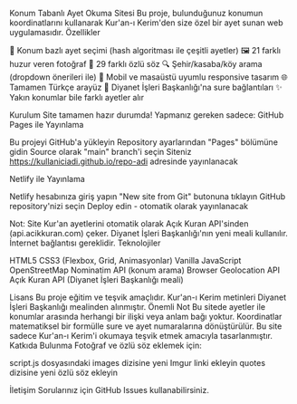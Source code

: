 Konum Tabanlı Ayet Okuma Sitesi
Bu proje, bulunduğunuz konumun koordinatlarını kullanarak Kur'an-ı Kerim'den size özel bir ayet sunan web uygulamasıdır.
Özellikler

📍 Konum bazlı ayet seçimi (hash algoritması ile çeşitli ayetler)
🖼️ 21 farklı huzur veren fotoğraf
💭 29 farklı özlü söz
🔍 Şehir/kasaba/köy arama (dropdown önerileri ile)
📱 Mobil ve masaüstü uyumlu responsive tasarım
🌐 Tamamen Türkçe arayüz
🔗 Diyanet İşleri Başkanlığı'na sure bağlantıları
✨ Yakın konumlar bile farklı ayetler alır

Kurulum
Site tamamen hazır durumda! Yapmanız gereken sadece:
GitHub Pages ile Yayınlama

Bu projeyi GitHub'a yükleyin
Repository ayarlarından "Pages" bölümüne gidin
Source olarak "main" branch'i seçin
Siteniz https://kullaniciadi.github.io/repo-adi adresinde yayınlanacak

Netlify ile Yayınlama

Netlify hesabınıza giriş yapın
"New site from Git" butonuna tıklayın
GitHub repository'nizi seçin
Deploy edin - otomatik olarak yayınlanacak

Not: Site Kur'an ayetlerini otomatik olarak Açık Kuran API'sinden (api.acikkuran.com) çeker. Diyanet İşleri Başkanlığı'nın yeni meali kullanılır. İnternet bağlantısı gereklidir.
Teknolojiler

HTML5
CSS3 (Flexbox, Grid, Animasyonlar)
Vanilla JavaScript
OpenStreetMap Nominatim API (konum arama)
Browser Geolocation API
Açık Kuran API (Diyanet İşleri Başkanlığı meali)

Lisans
Bu proje eğitim ve teşvik amaçlıdır. Kur'an-ı Kerim metinleri Diyanet İşleri Başkanlığı mealinden alınmıştır.
Önemli Not
Bu sitede ayetler ile konumlar arasında herhangi bir ilişki veya anlam bağı yoktur. Koordinatlar matematiksel bir formülle sure ve ayet numaralarına dönüştürülür. Bu site sadece Kur'an-ı Kerim'i okumaya teşvik etmek amacıyla tasarlanmıştır.
Katkıda Bulunma
Fotoğraf ve özlü söz eklemek için:

script.js dosyasındaki images dizisine yeni Imgur linki ekleyin
quotes dizisine yeni özlü söz ekleyin

İletişim
Sorularınız için GitHub Issues kullanabilirsiniz.

